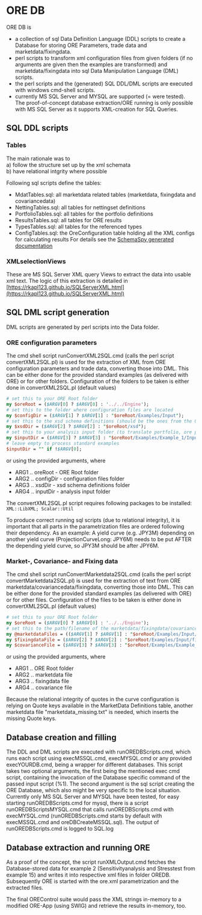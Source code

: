 # ORE DB

ORE DB is
- a collection of sql Data Definition Language (DDL) scripts to create a Database for storing ORE Parameters, trade data and marketdata/fixingdata.
- perl scripts to transform xml configuration files from given folders (if no arguments are given then the examples are transformed) and marketdata/fixingdata into sql Data Manipulation Language (DML) scripts.
- the perl scripts and the (generated) SQL DDL/DML scripts are executed with windows cmd-shell scripts.
- currently MS SQL Server and MYSQL are supported (= were tested). The proof-of-concept database extraction/ORE running is only possible with MS SQL Server as it supports XML-creation for SQL Queries.

## SQL DDL scripts

### Tables
The main rationale was to  
a) follow the structure set up by the xml schemata  
b) have relational intgrity where possible  

Following sql scripts define the tables:
- MdatTables.sql: all marketdata related tables (marketdata, fixingdata and covariancedata)
- NettingTables.sql: all tables for nettingset definitions
- PortfolioTables.sql: all tables for the portfolio definitions
- ResultsTables.sql: all tables for ORE results
- TypesTables.sql: all tables for the referenced types
- ConfigTables.sql: the OreConfiguration table holding all the XML configs for calculating results
For details see the [SchemaSpy generated documentation](schemaDoc/index.html)

### XMLselectionViews
These are MS SQL Server XML query Views to extract the data into usable xml text. The logic of this extraction is detailed in [https://rkapl123.github.io/SQLServerXML.html](https://rkapl123.github.io/SQLServerXML.html)

## SQL DML script generation

DML scripts are generated by perl scripts into the Data folder.

### ORE configuration parameters
The cmd shell script runConvertXML2SQL.cmd (calls the perl script convertXML2SQL.pl) is used for the extraction of XML from ORE configuration parameters and trade data, converting those into DML.
This can be either done for the provided standard examples (as delivered with ORE) or for other folders. Configuration of the folders to be taken is either done in convertXML2SQL.pl (default values)
```perl
# set this to your ORE Root folder
my $oreRoot = ($ARGV[0] ? $ARGV[0] : '../../Engine');
# set this to the folder where configuration files are located
my $configDir = ($ARGV[1] ? $ARGV[1] : "$oreRoot/Examples/Input");
# set this to the xsd schema definitions (should be the ones from the ORE Engine)
my $xsdDir = ($ARGV[2] ? $ARGV[2] : "$oreRoot/xsd");
# set this to your analysis input folder (to translate portfolio, ore parameters, netting sets and simulation/stresstest/sensitivity parameters)
my $inputDir = ($ARGV[3] ? $ARGV[3] : "$oreRoot/Examples/Example_1/Input");
# leave empty to process standard examples
$inputDir = "" if !$ARGV[0];
```
or using the provided arguments, where

- ARG1 .. oreRoot - ORE Root folder
- ARG2 .. configDir - configuration files folder
- ARG3 .. xsdDir - xsd schema definitions folder
- ARG4 .. inputDir - analysis input folder

The convertXML2SQL.pl script requires following packages to be installed: ```XML::LibXML; Scalar::Util```

To produce correct running sql scripts (due to relational integrity), it is important that all parts in the parametrization files are ordered following their dependency.
As an example: A yield curve (e.g. JPY3M) depending on another yield curve (ProjectionCurveLong: JPY6M) needs to be put AFTER the depending yield curve, so JPY3M should be after JPY6M.

### Market-, Covariance- and Fixing data
The cmd shell script runConvertMarketdata2SQL.cmd (calls the perl script convertMarketdata2SQL.pl) is used for the extraction of text from ORE marketdata/covariancedata/fixingdata, converting those into DML.
This can be either done for the provided standard examples (as delivered with ORE) or for other files. Configuration of the files to be taken is either done in convertXML2SQL.pl (default values)
```perl
# set this to your ORE Root folder
my $oreRoot = ($ARGV[0] ? $ARGV[0] : '../../Engine');
# set this to the path/filename of the marketdata/fixingdata/covariance files
my @marketdataFiles = (($ARGV[1] ? $ARGV[1] : "$oreRoot/Examples/Input/market_20160205.txt"),"marketdata_missing.txt");
my $fixingdataFile = ($ARGV[2] ? $ARGV[2] : "$oreRoot/Examples/Input/fixings_20160205.txt");
my $covarianceFile = ($ARGV[3] ? $ARGV[3] : "$oreRoot/Examples/Example_15/Input/covariance.csv");
```
or using the provided arguments, where

- ARG1 .. ORE Root folder
- ARG2 .. marketdata file
- ARG3 .. fixingdata file
- ARG4 .. covariance file

Because the relational integrity of quotes in the curve configuration is relying on Quote keys available in the MarketData Definitions table, another marketdata file "marketdata_missing.txt" is needed, which inserts the missing Quote keys.

## Database creation and filling

The DDL and DML scripts are executed with runOREDBScripts.cmd, which runs each script using execMSSQL.cmd, execMYSQL.cmd or any provided execYOURDB.cmd, being a wrapper for different databases.
This script takes two optional arguments, the first being the mentioned exec cmd script, containing the invocation of the Database specific command of the passed input script (%1). The second argument is the sql script creating the ORE Database, which also might be very specific to the local situation.
Currently only MS SQL Server and MYSQL have been tested, for easy starting runOREDBScripts.cmd for mysql, there is a script runOREDBScriptsMYSQL.cmd that calls runOREDBScripts.cmd with execMYSQL.cmd (runOREDBScripts.cmd starts by default with execMSSQL.cmd and oreDBCreateMSSQL.sql).
The output of runOREDBScripts.cmd is logged to SQL.log 

## Database extraction and running ORE

As a proof of the concept, the script runXMLOutput.cmd fetches the Database-stored data for example 2 (Sensitivityanalysis and Stresstest from example 15) and writes it into respective xml files in folder OREDB. Subsequently ORE is started with the ore.xml parametrization and the extracted files.

The final OREControl suite would pass the XML strings in-memory to a modified ORE-App (using SWIG) and retrieve the results in-memory, too.
